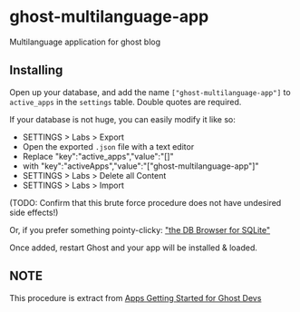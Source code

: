 # ghost-multilanguage-app

Multilanguage application for ghost blog

## Installing

Open up your database, and add the name `["ghost-multilanguage-app"]` to `active_apps` in the `settings` table. Double quotes are required.

If your database is not huge, you can easily modify it like so:

* SETTINGS > Labs > Export
* Open the exported `.json` file with a text editor
* Replace "key":"active_apps","value":"[]"
* with "key":"activeApps","value":"[\"ghost-multilanguage-app\"]"
* SETTINGS > Labs > Delete all Content
* SETTINGS > Labs > Import

(TODO: Confirm that this brute force procedure does not have undesired side effects!)

Or, if you prefer something pointy-clicky: ["the DB Browser for SQLite"](http://sqlitebrowser.org/)

Once added, restart Ghost and your app will be installed & loaded.

## NOTE

This procedure is extract from [Apps Getting Started for Ghost Devs](https://github.com/TryGhost/Ghost/wiki/Apps-Getting-Started-for-Ghost-Devs)
